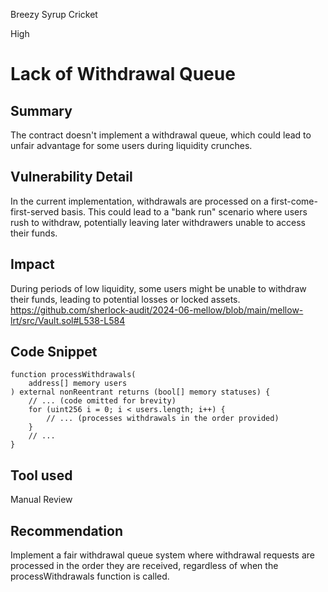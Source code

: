 Breezy Syrup Cricket

High

# Lack of Withdrawal Queue

## Summary
The contract doesn't implement a withdrawal queue, which could lead to unfair advantage for some users during liquidity crunches.


## Vulnerability Detail
In the current implementation, withdrawals are processed on a first-come-first-served basis. This could lead to a "bank run" scenario where users rush to withdraw, potentially leaving later withdrawers unable to access their funds.


## Impact
During periods of low liquidity, some users might be unable to withdraw their funds, leading to potential losses or locked assets.
https://github.com/sherlock-audit/2024-06-mellow/blob/main/mellow-lrt/src/Vault.sol#L538-L584

## Code Snippet
```solidity
function processWithdrawals(
    address[] memory users
) external nonReentrant returns (bool[] memory statuses) {
    // ... (code omitted for brevity)
    for (uint256 i = 0; i < users.length; i++) {
        // ... (processes withdrawals in the order provided)
    }
    // ...
}
```

## Tool used

Manual Review

## Recommendation
Implement a fair withdrawal queue system where withdrawal requests are processed in the order they are received, regardless of when the processWithdrawals function is called.
